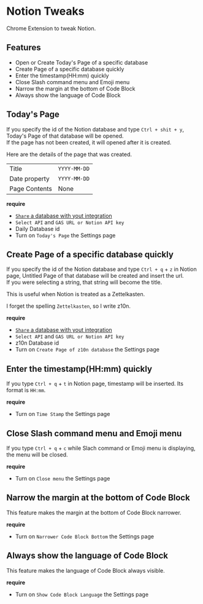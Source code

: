 # Notion Tweaks
Chrome Extension to tweak Notion.


## Features

+ Open or Create Today's Page of a specific database
+ Create Page of a specific database quickly
+ Enter the timestamp(HH:mm) quickly
+ Close Slash command menu and Emoji menu
+ Narrow the margin at the bottom of Code Block
+ Always show the language of Code Block


## Today's Page
If you specify the id of the Notion database and type `Ctrl + shit + y`,
Today's Page of that database will be opened.  
If the page has not been created, it will opened after it is created.  

Here are the details of the page that was created.

|               |              |
|---------------|--------------|
| Title         | `YYYY-MM-DD` |
| Date property | `YYYY-MM-DD` |
| Page Contents | None         |

**require**

+ [`Share` a database with yout integration](https://developers.notion.com/docs)
+ `Select API` and `GAS URL or Notion API key`
+ Daily Database id
+ Turn on `Today's Page` the Settings page


## Create Page of a specific database quickly
If you specify the id of the Notion database and type `Ctrl + q` + `z` in Notion page,
Untitled Page of that database will be created and insert the url.  
If you were selecting a string, that string will become the title.  

This is useful when Notion is treated as a Zettelkasten.  

I forget the spelling `Zettelkasten`, so I write z10n.  


**require**

+ [`Share` a database with yout integration](https://developers.notion.com/docs)
+ `Select API` and `GAS URL or Notion API key`
+ z10n Database id
+ Turn on `Create Page of z10n database` the Settings page


## Enter the timestamp(HH:mm) quickly
If you type `Ctrl + q` + `t` in Notion page,
timestamp will be inserted. Its format is `HH:mm`.  

**require**
+ Turn on `Time Stamp` the Settings page


## Close Slash command menu and Emoji menu
If you type `Ctrl + q` + `c` while Slach command or Emoji menu is displaying,
the menu will be closed.  

**require**
+ Turn on `Close menu` the Settings page


## Narrow the margin at the bottom of Code Block
This feature makes the margin at the bottom of Code Block narrower.  

**require**
+ Turn on `Narrower Code Block Bottom` the Settings page


## Always show the language of Code Block
This feature makes the language of Code Block always visible.  

**require**
+ Turn on `Show Code Block Language` the Settings page


